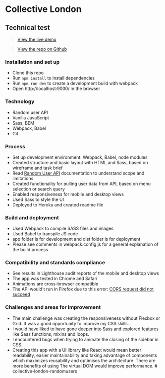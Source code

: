 # Collective London

## Technical test

> [View the live demo](https://collective-london-task-roland.herokuapp.com/)

> [View the repo on Github](https://github.com/rolandjlevy/collective-london-randomusers)

### Installation and set up
+ Clone this repo
+ Run `npm install` to install dependencies
+ Run `npm run dev` to create a development build with webpack
+ Open http://localhost:9000/ in the browser

### Technology
+ Random user API
+ Vanilla JavaScript
+ Sass, BEM
+ Webpack, Babel
+ Git

### Process
+ Set up development environment: Webpack, Babel, node modules
+ Created structure and basic layout with HTML and Sass, based on wireframe and task brief
+ Read [Random User API](https://randomuser.me) documentation to understand scope and limitations
+ Created functionality for pulling user data from API, based on menu selection or search query
+ Enabled responsiveness for mobile and desktop views
+ Used Sass to style the UI
+ Deployed to Heroku and created readme file

### Build and deployment
+ Used Webpack to compile SASS files and images
+ Used Babel to transpile JS code
+ app folder is for development and dist folder is for deployment
+ Please see comments in webpack.config.js for a general explanation of the build process

### Compatibility and standards compliance
+ See results in Lighthouse audit reports of the mobile and desktop views
+ The app was tested in Chrome and Safari 
+ Animations are cross-browser compatible
+ The API would't run in Firefox due to this error: [CORS request did not succeed](https://developer.mozilla.org/en-US/docs/Web/HTTP/CORS/Errors/CORSDidNotSucceed)

### Challenges and areas for improvement
+ The main challenge was creating the responsiveness without Flexbox or Grid. It was a good opportunity to improve my CSS skills.
+ I would have liked to have gone deeper into Sass and  explored features like Saas functions, mixins and loops.
+ I encountered bugs when trying to animate the closing of the sidebar in CSS.
+ Creating this app with a UI library like React would mean better readability, easier maintainability and taking advantage of components which maximizes reusability and optimises the architecture. There are more benefits of using  The virtual DOM would improve performance. # collective-london-randomusers
